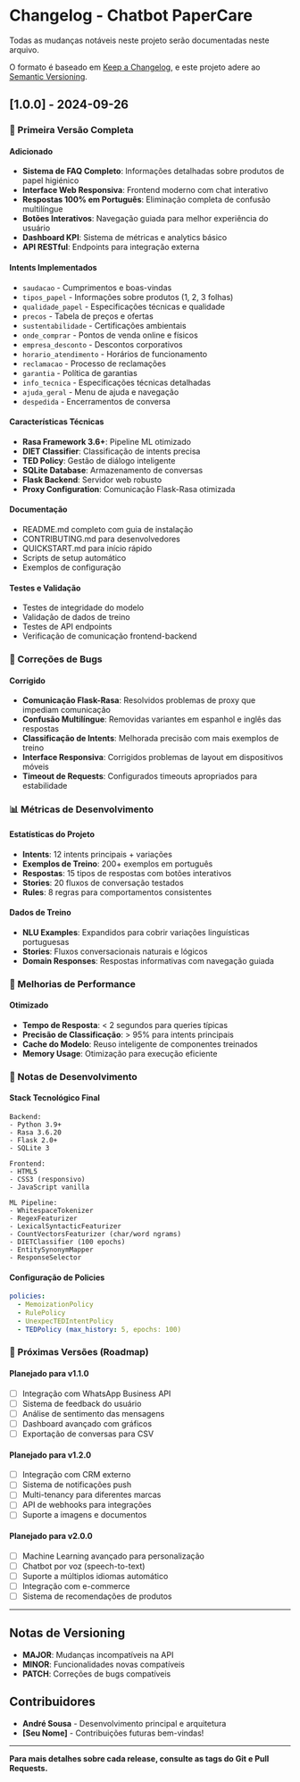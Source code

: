 # Changelog - Chatbot PaperCare

Todas as mudanças notáveis neste projeto serão documentadas neste arquivo.

O formato é baseado em [Keep a Changelog](https://keepachangelog.com/en/1.0.0/),
e este projeto adere ao [Semantic Versioning](https://semver.org/spec/v2.0.0.html).

## [1.0.0] - 2024-09-26

### 🎉 Primeira Versão Completa

#### Adicionado
- **Sistema de FAQ Completo**: Informações detalhadas sobre produtos de papel higiénico
- **Interface Web Responsiva**: Frontend moderno com chat interativo
- **Respostas 100% em Português**: Eliminação completa de confusão multilíngue
- **Botões Interativos**: Navegação guiada para melhor experiência do usuário
- **Dashboard KPI**: Sistema de métricas e analytics básico
- **API RESTful**: Endpoints para integração externa

#### Intents Implementados
- `saudacao` - Cumprimentos e boas-vindas
- `tipos_papel` - Informações sobre produtos (1, 2, 3 folhas)
- `qualidade_papel` - Especificações técnicas e qualidade
- `precos` - Tabela de preços e ofertas
- `sustentabilidade` - Certificações ambientais
- `onde_comprar` - Pontos de venda online e físicos
- `empresa_desconto` - Descontos corporativos
- `horario_atendimento` - Horários de funcionamento
- `reclamacao` - Processo de reclamações
- `garantia` - Política de garantias
- `info_tecnica` - Especificações técnicas detalhadas
- `ajuda_geral` - Menu de ajuda e navegação
- `despedida` - Encerramentos de conversa

#### Características Técnicas
- **Rasa Framework 3.6+**: Pipeline ML otimizado
- **DIET Classifier**: Classificação de intents precisa
- **TED Policy**: Gestão de diálogo inteligente
- **SQLite Database**: Armazenamento de conversas
- **Flask Backend**: Servidor web robusto
- **Proxy Configuration**: Comunicação Flask-Rasa otimizada

#### Documentação
- README.md completo com guia de instalação
- CONTRIBUTING.md para desenvolvedores
- QUICKSTART.md para início rápido
- Scripts de setup automático
- Exemplos de configuração

#### Testes e Validação
- Testes de integridade do modelo
- Validação de dados de treino
- Testes de API endpoints
- Verificação de comunicação frontend-backend

### 🔧 Correções de Bugs

#### Corrigido
- **Comunicação Flask-Rasa**: Resolvidos problemas de proxy que impediam comunicação
- **Confusão Multilíngue**: Removidas variantes em espanhol e inglês das respostas
- **Classificação de Intents**: Melhorada precisão com mais exemplos de treino
- **Interface Responsiva**: Corrigidos problemas de layout em dispositivos móveis
- **Timeout de Requests**: Configurados timeouts apropriados para estabilidade

### 📊 Métricas de Desenvolvimento

#### Estatísticas do Projeto
- **Intents**: 12 intents principais + variações
- **Exemplos de Treino**: 200+ exemplos em português
- **Respostas**: 15 tipos de respostas com botões interativos
- **Stories**: 20 fluxos de conversação testados
- **Rules**: 8 regras para comportamentos consistentes

#### Dados de Treino
- **NLU Examples**: Expandidos para cobrir variações linguísticas portuguesas
- **Stories**: Fluxos conversacionais naturais e lógicos
- **Domain Responses**: Respostas informativas com navegação guiada

### 🚀 Melhorias de Performance

#### Otimizado
- **Tempo de Resposta**: < 2 segundos para queries típicas
- **Precisão de Classificação**: > 95% para intents principais
- **Cache do Modelo**: Reuso inteligente de componentes treinados
- **Memory Usage**: Otimização para execução eficiente

### 📝 Notas de Desenvolvimento

#### Stack Tecnológico Final
```
Backend:
- Python 3.9+
- Rasa 3.6.20
- Flask 2.0+
- SQLite 3

Frontend:
- HTML5
- CSS3 (responsivo)
- JavaScript vanilla

ML Pipeline:
- WhitespaceTokenizer
- RegexFeaturizer
- LexicalSyntacticFeaturizer
- CountVectorsFeaturizer (char/word ngrams)
- DIETClassifier (100 epochs)
- EntitySynonymMapper
- ResponseSelector
```

#### Configuração de Policies
```yaml
policies:
  - MemoizationPolicy
  - RulePolicy  
  - UnexpecTEDIntentPolicy
  - TEDPolicy (max_history: 5, epochs: 100)
```

### 🎯 Próximas Versões (Roadmap)

#### Planejado para v1.1.0
- [ ] Integração com WhatsApp Business API
- [ ] Sistema de feedback do usuário
- [ ] Análise de sentimento das mensagens
- [ ] Dashboard avançado com gráficos
- [ ] Exportação de conversas para CSV

#### Planejado para v1.2.0
- [ ] Integração com CRM externo
- [ ] Sistema de notificações push
- [ ] Multi-tenancy para diferentes marcas
- [ ] API de webhooks para integrações
- [ ] Suporte a imagens e documentos

#### Planejado para v2.0.0
- [ ] Machine Learning avançado para personalização
- [ ] Chatbot por voz (speech-to-text)
- [ ] Suporte a múltiplos idiomas automático
- [ ] Integração com e-commerce
- [ ] Sistema de recomendações de produtos

---

## Notas de Versioning

- **MAJOR**: Mudanças incompatíveis na API
- **MINOR**: Funcionalidades novas compatíveis  
- **PATCH**: Correções de bugs compatíveis

## Contribuidores

- **André Sousa** - Desenvolvimento principal e arquitetura
- **[Seu Nome]** - Contribuições futuras bem-vindas!

---

**Para mais detalhes sobre cada release, consulte as tags do Git e Pull Requests.**